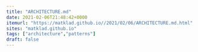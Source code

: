 ```yaml
---
title: "ARCHITECTURE.md"
date: 2021-02-06T21:48:42+0000
itemurl: "https://matklad.github.io//2021/02/06/ARCHITECTURE.md.html"
sites: "matklad.github.io"
tags: ["architecture","patterns"]
draft: false
---
```

